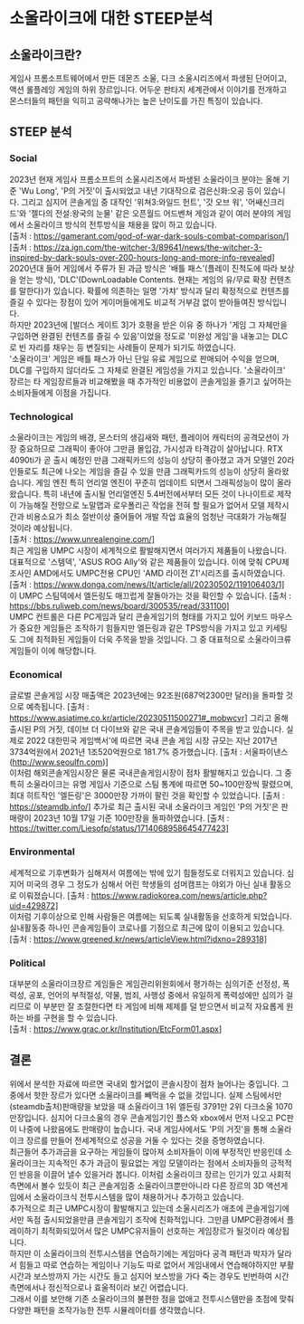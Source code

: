 소울라이크에 대한 STEEP분석
===
소울라이크란?
---
게임사 프롬소프트웨어에서 만든 데몬즈 소울, 다크 소울시리즈에서 파생된 단어이고, 액션 롤플레잉 게임의 하위 장르입니다.
어두운 판타지 세계관에서 이야기를 전개하고 몬스터들의 패턴을 익히고 공략해나가는 높은 난이도를 가진 특징이 있습니다.

STEEP 분석
---
   
### Social    
    
   2023년 현재 게임사 프롬소프트의 소울시리즈에서 파생된 소울라이크 분야는 올해 기준 'Wu Long', 'P의 거짓'이 출시되었고 내년 기대작으로 검은신화:오공 등이 있습니다. 
   그리고 심지어 콘솔게임 중 대작인 '위쳐3:와일드 헌트', '갓 오브 워', '어쌔신크리드'와 '젤다의 전설:왕국의 눈물' 같은 오픈월드 어드벤쳐 게임과 같이 여러 분야의 게임에서 소울라이크 방식의 전투방식을 채용을 많이 하고 있습니다.   
   [출처 : https://gamerant.com/god-of-war-dark-souls-combat-comparison/]   
   [출처 : https://za.ign.com/the-witcher-3/89641/news/the-witcher-3-inspired-by-dark-souls-over-200-hours-long-and-more-info-revealed]   
   2020년대 들어 게임에서 주류가 된 과금 방식은 '배틀 패스'(플레이 진척도에 따라 보상을 얻는 방식), 'DLC'(DownLoadable Contents. 현재는 게임의 유/무료 확장 컨텐츠를 말한다)가 있습니다. 
   확률에 의존하는 일명 '가챠' 방식과 달리 확정적으로 컨텐츠를 즐길 수 있다는 장점이 있어 게이머들에게도 비교적 거부감 없이 받아들여진 방식입니다.   
   하지만 2023년에 [발더스 게이트 3]가 호평을 받은 이유 중 하나가 '게임 그 자체만을 구입하면 완결된 컨텐츠를 즐길 수 있음'이었을 정도로 '미완성 게임'을 내놓고는 DLC로 빈 자리를 채우는 등 변질되는 사례들이 문제가 되기도 하였습니다.   
   '소울라이크' 게임은 배틀 패스가 아닌 단일 유료 게임으로 판매되어 수익을 얻으며, DLC를 구입하지 않더라도 그 자체로 완결된 게임성을 가지고 있습니다. 
   '소울라이크' 장르는 타 게임장르들과 비교해봤을 때 추가적인 비용없이 콘솔게임을 즐기고 싶어하는 소비자들에게 이점을 가집니다.
     
### Technological   
   
소울라이크는 게임의 배경, 몬스터의 생김새와 패턴, 플레이어 캐릭터의 공격모션이 가장 중요하므로 그래픽이 좋아야 그만큼 몰입감, 가시성과 타격감이 살아납니다. 
RTX 4090ti가 곧 출시 예정인 만큼 그래픽카드의 성능이 상당히 좋아졌고 과거 모델인 20라인들로도 최근에 나오는 게임을 즐길 수 있을 만큼 그래픽카드의 성능이 상당히 올라왔습니다. 
게임 엔진 특히 언리얼 엔진이 꾸준히 업데이트 되면서 그래픽성능이 많이 올라왔습니다. 
특히 내년에 출시될 언리얼엔진 5.4버전에서부터 모든 것이 나나이트로 제작이 가능해질 전망으로 노말맵과 로우폴리곤 작업을 전혀 할 필요가 없어서 모델 제작시간과 비용소요가 최소 절반이상 줄어들어 개발 작업 효율의 엄청난 극대화가 가능해질 것이라 예상됩니다.   
[출처 : https://www.unrealengine.com/]   
최근 게임용 UMPC 시장이 세계적으로 활발해지면서 여러가지 제품들이 나왔습니다. 대표적으로 '스템덱', 'ASUS ROG Ally'와 같은 제품들이 있습니다. 이에 맞춰 CPU제조사인 AMD에서도 UMPC전용 CPU인 'AMD 라이전 Z1'시리즈를 출시하였습니다.   
[출처 : https://www.donga.com/news/It/article/all/20230502/119106403/1]   
이 UMPC 스팀덱에서 엘든링도 매끄럽게 잘돌아가는 것을 확인할 수 있습니다. 
[출처 : https://bbs.ruliweb.com/news/board/300535/read/331100]    
UMPC 컨트롤은 다른 PC게임과 달리 콘솔게임기의 형태를 가지고 있어 키보드 마우스가 중요한 게임들은 조작하기 힘들지만 엘든링과 같은 TPS방식을 가지고 있고 키세팅도 그에 최적화된 게임들이 더욱 주목을 받을 것입니다.
그 중 대표적으로 소울라이크류 게임들이 이에 해당합니다.
   
### Economical   
   
글로벌 콘솔게임 시장 매출액은 2023년에는 92조원(687억2300만 달러)을 돌파할 것으로 예측됩니다. 
[출처 : https://www.asiatime.co.kr/article/20230511500271#_mobwcvr] 
그리고 올해 출시된 P의 거짓, 데이브 더 다이브와 같은 국내 콘솔게임들이 주목을 받고 있습니다. 
실제로 2022 대한민국 게임백서'에 따르면 국내 콘솔 게임 시장 규모는 지난 2017년 3734억원에서 2021년 1조520억원으로 181.7% 증가했습니다. 
[출처 : 서울파이낸스(http://www.seoulfn.com)]    
이처럼 해외콘솔게임시장은 물론 국내콘솔게임시장이 점차 활발해지고 있습니다. 그 중 특히 소울라이크는 유명 게임사 기준으로 스팀 통계에 따르면 50~100만장씩 팔렸으며, 최대 히트작인 '엘든링'은 3000만장 가까이 팔린 것을 확인할 수 있었습니다.
[출처 : https://steamdb.info/]
추가로 최근 출시된 국내 소울라이크 게임인 'P의 거짓'은 판매량이 2023년 10월 17일 기준 100만장을 돌파하였습니다. 
[출처 : https://twitter.com/Liesofp/status/1714068958645477423]
   
### Environmental   
   
세계적으로 기후변화가 심해져서 여름에는 밖에 있기 힘들정도로 더워지고 있습니다. 
심지어 미국의 경우 그 정도가 심해서 어린 학생들의 섬머캠프는 야외가 아닌 실내 활동으로 이뤄졌습니다. 
[출처 : https://www.radiokorea.com/news/article.php?uid=429872]    
이처럼 기후이상으로 인해 사람들은 여름에는 되도록 실내활동을 선호하게 되었습니다. 
실내활동중 하나인 콘솔게임들이 코로나를 기점으로 최근에 많이 이용되고 있습니다.    
[출처 : https://www.greened.kr/news/articleView.html?idxno=289318]
   
### Political   
   
대부분의 소울라이크장르 게임들은 게임관리위원회에서 평가하는 심의기준 선정성, 폭력성, 공포, 언어의 부적절성, 약물, 범죄, 사행성 중에서 유일하게 폭력성에만 심의가 걸리므로 이 부분만 잘 조절한다면 타 게임에 비해 제제를 덜 받으면서 비교적 자요롭게 원하는 바를 구현을 할 수 있습니다.   
[출처 : https://www.grac.or.kr/Institution/EtcForm01.aspx]
   
결론
---
위에서 분석한 자료에 따르면 국내외 할거없이 콘솔시장이 점차 늘어나는 중입니다. 그 중에서 핫한 장르가 있다면 소울라이크를 빼먹을 수 없을 것입니다. 
실제 스팀에서만 (steamdb출처)판매량을 보았을 때 소울라이크 1위 엘든링 3791만 2위 다크소울 1070만장입니다. 심지어 다크소울의 경우 콘솔게임기인 플스와 xbox에서 먼저 나오고 PC판이 나중에 나왔음에도 판매량이 높습니다. 
국내 게임사에서도 'P의 거짓'을 통해 소울라이크 장르를 만들어 전세계적으로 성공을 거둘 수 있다는 것을 증명하였습니다.    
최근들어 추가과금을 요구하는 게임들이 많아져 소비자들이 이에 부정적인 반응인데 소울라이크는 지속적인 추가 과금이 필요없는 게임 모델이라는 점에서 소비자들의 긍적적인 반응을 이끌어 낼수 있을거라 봅니다. 
이처럼 소울라이크 장르는 인기가 있고 사회적 측면에서 볼수 있듯이 최근 콘솔게임중 소울라이크뿐만아니라 다른 장르의 3D 액션게임에서 소울라이크식 전투시스템을 많이 채용하거나 추가하고 있습니다.    
추가적으로 최근 UMPC시장이 활발해지고 있는데 소울시리즈가 애초에 콘솔게임기에서만 독점 출시되었을만큼 콘솔게임기 조작에 친화적입니다. 그만큼 UMPC환경에서 플레이하기 최적화되있어서 많은 UMPC유저들이 선호하는 게임장르가 될것이라 예상됩니다.    
하지만 이 소울라이크의 전투시스템을 연습하기에는 게임마다 공격 패턴과 박자가 달라서 힘들고 따로 연습하는 게임이나 기능도 따로 없어서 게임내에서 연습해야하지만 부활시간과 보스방까지 가는 시간도 들고 심지어 보스방을 가다 죽는 경우도 빈번하여 
시간측면에서나 정신적으로나 효울적이라 보긴 어렵습니다.   
그래서 이를 보안해 기존 소울라이크의 불편한 점을 없애고 전투시스템만을 초점에 맞춰 다양한 패턴을 조작가능한 전투 시뮬레이터를 생각했습니다. 
